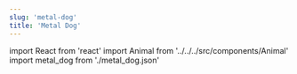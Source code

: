 ```yaml
---
slug: 'metal-dog'
title: 'Metal Dog'
---
```

    
import React from 'react'
import Animal from '../../../src/components/Animal'
import metal_dog from './metal_dog.json'
    
<Animal data={metal_dog} />
